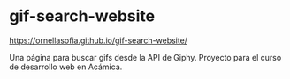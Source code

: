 # gif-search-website

https://ornellasofia.github.io/gif-search-website/

Una página para buscar gifs desde la API de Giphy.
Proyecto para el curso de desarrollo web en Acámica.
